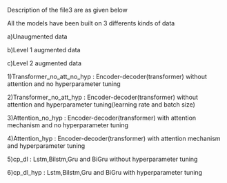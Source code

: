 Description of the file3 are as given below
 
 All the models have been built on 3 differents kinds of data
 
 a)Unaugmented data
 
 b)Level 1 augmented data
 
 c)Level 2 augmented data

1)Transformer_no_att_no_hyp  : Encoder-decoder(transformer) without attention and no hyperparameter tuning

2)Transformer_no_att_hyp     : Encoder-decoder(transformer) without attention and  hyperparameter tuning(learning rate and batch size)

3)Attention_no_hyp           : Encoder-decoder(transformer) with attention mechanism and no hyperparameter tuning

4)Attention_hyp              : Encoder-decoder(transformer) with attention mechanism and  hyperparameter tuning

5)cp_dl                      : Lstm,Bilstm,Gru and BiGru without hyperparameter tuning

6)cp_dl_hyp                  : Lstm,Bilstm,Gru and BiGru with hyperparameter tuning



